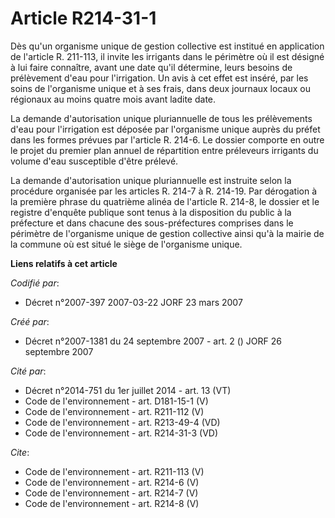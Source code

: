 # Article R214-31-1

Dès qu'un organisme unique de gestion collective est institué en application de l'article R. 211-113, il invite les irrigants
dans le périmètre où il est désigné à lui faire connaître, avant une date qu'il détermine, leurs besoins de prélèvement d'eau
pour l'irrigation. Un avis à cet effet est inséré, par les soins de l'organisme unique et à ses frais, dans deux journaux
locaux ou régionaux au moins quatre mois avant ladite date. 

La demande d'autorisation unique pluriannuelle de tous les prélèvements d'eau pour l'irrigation est déposée par l'organisme
unique auprès du préfet dans les formes prévues par l'article R. 214-6. Le dossier comporte en outre le projet du premier
plan annuel de répartition entre préleveurs irrigants du volume d'eau susceptible d'être prélevé. 

La demande d'autorisation unique pluriannuelle est instruite selon la procédure organisée par les articles R. 214-7 à R.
214-19. Par dérogation à la première phrase du quatrième alinéa de l'article R. 214-8, le dossier et le registre d'enquête
publique sont tenus à la disposition du public à la préfecture et dans chacune des sous-préfectures comprises dans le
périmètre de l'organisme unique de gestion collective ainsi qu'à la mairie de la commune où est situé le siège de l'organisme
unique.

**Liens relatifs à cet article**

_Codifié par_:

  - Décret n°2007-397 2007-03-22 JORF 23 mars 2007

_Créé par_:

  - Décret n°2007-1381 du 24 septembre 2007 - art. 2 () JORF 26 septembre 2007

_Cité par_:

  - Décret n°2014-751 du 1er juillet 2014 - art. 13 (VT)
  - Code de l'environnement - art. D181-15-1 (V)
  - Code de l'environnement - art. R211-112 (V)
  - Code de l'environnement - art. R213-49-4 (VD)
  - Code de l'environnement - art. R214-31-3 (VD)

_Cite_:

  - Code de l'environnement - art. R211-113 (V)
  - Code de l'environnement - art. R214-6 (V)
  - Code de l'environnement - art. R214-7 (V)
  - Code de l'environnement - art. R214-8 (V)
